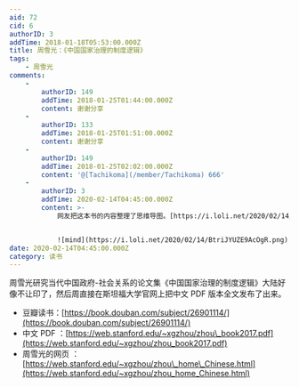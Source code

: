 ```yaml
---
aid: 72
cid: 6
authorID: 3
addTime: 2018-01-18T05:53:00.000Z
title: 周雪光：《中国国家治理的制度逻辑》
tags:
    - 周雪光
comments:
    -
        authorID: 149
        addTime: 2018-01-25T01:44:00.000Z
        content: 谢谢分享
    -
        authorID: 133
        addTime: 2018-01-25T01:51:00.000Z
        content: 谢谢分享
    -
        authorID: 149
        addTime: 2018-01-25T02:02:00.000Z
        content: '@[Tachikoma](/member/Tachikoma) 666'
    -
        authorID: 3
        addTime: 2020-02-14T04:45:00.000Z
        content: >-
            网友把这本书的内容整理了思维导图。[https://i.loli.net/2020/02/14/BtriJYUZE9AcOgR.png](https://i.loli.net/2020/02/14/BtriJYUZE9AcOgR.png)


            ![mind](https://i.loli.net/2020/02/14/BtriJYUZE9AcOgR.png)
date: 2020-02-14T04:45:00.000Z
category: 读书
---
```


周雪光研究当代中国政府-社会关系的论文集《中国国家治理的制度逻辑》大陆好像不让印了，然后周直接在斯坦福大学官网上把中文 PDF 版本全文发布了出来。

*   豆瓣读书：[https://book.douban.com/subject/26901114/](https://book.douban.com/subject/26901114/)
*   中文 PDF ：[https://web.stanford.edu/~xgzhou/zhou\_book2017.pdf](https://web.stanford.edu/~xgzhou/zhou_book2017.pdf)
*   周雪光的网页 ：[https://web.stanford.edu/~xgzhou/zhou\_home\_Chinese.html](https://web.stanford.edu/~xgzhou/zhou_home_Chinese.html)
